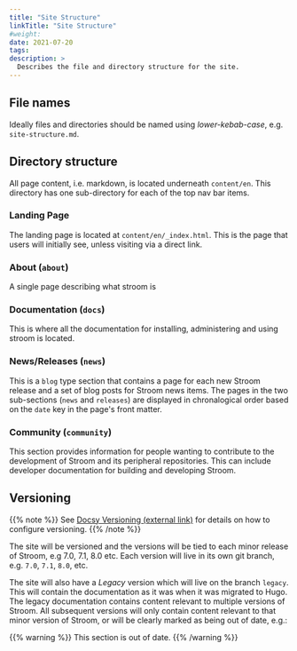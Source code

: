 ```yaml
---
title: "Site Structure"
linkTitle: "Site Structure"
#weight:
date: 2021-07-20
tags:
description: >
  Describes the file and directory structure for the site.
---
```


## File names

Ideally files and directories should be named using _lower-kebab-case_, e.g. `site-structure.md`.


## Directory structure

All page content, i.e. markdown, is located underneath `content/en`.
This directory has one sub-directory for each of the top nav bar items.

### Landing Page

The landing page is located at `content/en/_index.html`.
This is the page that users will initially see, unless visiting via a direct link.


### About (`about`)

A single page describing what stroom is


### Documentation (`docs`)

This is where all the documentation for installing, administering and using stroom is located.


### News/Releases (`news`)

This is a `blog` type section that contains a page for each new Stroom release and a set of blog posts for Stroom news items.
The pages in the two sub-sections (`news` and `releases`) are displayed in chronalogical order based on the `date` key in the page's front matter.


### Community (`community`)

This section provides information for people wanting to contribute to the development of Stroom and its peripheral repositories.
This can include developer documentation for building and developing Stroom.


## Versioning

{{% note %}}
See [Docsy Versioning (external link)](https://www.docsy.dev/docs/adding-content/versioning/) for details on how to configure versioning.
{{% /note %}}

The site will be versioned and the versions will be tied to each minor release of Stroom, e.g 7.0, 7.1, 8.0 etc.
Each version will live in its own git branch, e.g. `7.0`, `7.1`, `8.0`, etc.

The site will also have a _Legacy_ version which will live on the branch `legacy`.
This will contain the documentation as it was when it was migrated to Hugo.
The legacy documentation contains content relevant to multiple versions of Stroom.
All subsequent versions will only contain content relevant to that minor version of Stroom, or will be clearly marked as being out of date, e.g.:

{{% warning %}}
This section is out of date.
{{% /warning %}}

